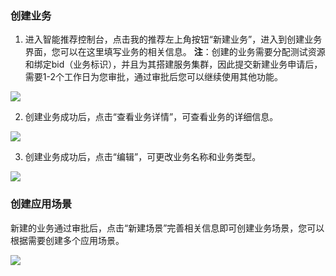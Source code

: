 ### 创建业务

1) 进入智能推荐控制台，点击我的推荐左上角按钮“新建业务”，进入到创建业务界面，您可以在这里填写业务的相关信息。
**注**：创建的业务需要分配测试资源和绑定bid（业务标识），并且为其搭建服务集群，因此提交新建业务申请后，需要1-2个工作日为您审批，通过审批后您可以继续使用其他功能。

![](http://imgcache.tce.fsphere.cn/static/mc.qcloudimg.com/static/img/fe6800b8193245b111a44135e94b4be1/image.png)

2) 创建业务成功后，点击“查看业务详情”，可查看业务的详细信息。

![](http://imgcache.tce.fsphere.cn/static/mc.qcloudimg.com/static/img/8ff23dbbb769f919f1e98cba0ce35410/image.png)

3) 创建业务成功后，点击“编辑”，可更改业务名称和业务类型。

![](http://imgcache.tce.fsphere.cn/static/mc.qcloudimg.com/static/img/bf5dcaa2e57388c96faac027f2eebff5/image.png)

### 创建应用场景

新建的业务通过审批后，点击“新建场景”完善相关信息即可创建业务场景，您可以根据需要创建多个应用场景。

![](http://imgcache.tce.fsphere.cn/static/mc.qcloudimg.com/static/img/f84db5ca989de1e3f5e3d582dd5ad6da/image.png)